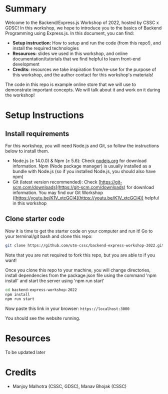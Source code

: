 # Summary

Welcome to the Backend/Express.js Workshop of 2022, hosted by CSSC x GDSC! In this workshop, we hope to introduce you to the basics of Backend Programming using Express.js. In this document, you can find:

- **Setup instruction:** How to setup and run the code (from this repo!), and install the required technologies
- **Resources:** slides we used in this workshop, and online documentation/tutorials that we find helpful to learn front-end development
- **Credits:** resources we take inspiration from/re-use for the purpose of this workshop, and the author contact for this workshop's materials!

The code in this repo is example online store that we will use to demonstrate important concepts. We will talk about it and work on it during the workshop!

# Setup Instructions

## Install requirements

For this workshop, you will need Node.js and Git, so follow the instructions below to install them.

- Node.js (≥ 14.0.0) & Npm (≥ 5.6): Check [nodejs.org](https://nodejs.org/en/) for download information. Npm (Node package manager) is usually installed as a bundle with Node.js (so if you installed Node.js, you should also have npm)
- Git (latest version recommended): Check [https://git-scm.com/downloads](https://git-scm.com/downloads) for download information. You may find our Git Workshop ([https://youtu.be/K1V_xtcGCl4](https://youtu.be/K1V_xtcGCl4)) helpful in this workshop

## Clone starter code

Now it is time to get the starter code on your computer and run it! Go to your terminal/git bash and clone this repo:

```bash
git clone https://github.com/utm-cssc/backend-express-workshop-2022.git
```

Note that you are not required to fork this repo, but you are able to if you want!

Once you clone this repo to your machine, you will change directories, install dependencies from the package.json file using the command 'npm install' and start the server using 'npm run start'
```bash
cd backend-express-workshop-2022
npm install
npm run start
```
Now paste this link in your browser: `https://localhost:3000`

You should see the website running. 

# Resources

To be updated later

# Credits

- Manjoy Malhotra (CSSC, GDSC), Manav Bhojak (CSSC)

